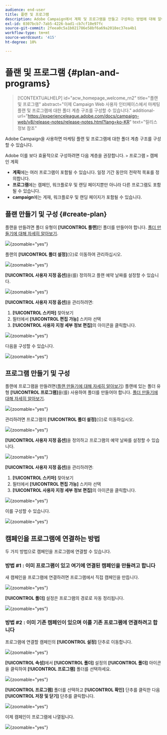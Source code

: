```yaml
---
audience: end-user
title: 플랜 및 프로그램
description: Adobe Campaign에서 계획 및 프로그램을 만들고 구성하는 방법에 대해 알아봅니다
exl-id: 0307bcb7-7ab5-4226-bad1-cb7cf10e97fc
source-git-commit: 2feea0c5a1b021786e58bf6a69a2018ec37ea4b1
workflow-type: tm+mt
source-wordcount: '415'
ht-degree: 10%

---
```


# 플랜 및 프로그램 {#plan-and-programs}

>[!CONTEXTUALHELP]
>id="acw_homepage_welcome_rn2"
>title="플랜 및 프로그램"
>abstract="이제 Campaign Web 사용자 인터페이스에서 마케팅 플랜 및 프로그램에 대한 폴더 계층 구조를 구성할 수 있습니다."
>additional-url="https://experienceleague.adobe.com/docs/campaign-web/v8/release-notes/release-notes.html?lang=ko-KR" text="릴리스 정보 참조"

Adobe Campaign을 사용하면 마케팅 플랜 및 프로그램에 대한 폴더 계층 구조를 구성할 수 있습니다.

Adobe 이를 보다 효율적으로 구성하려면 다음 계층을 권장합니다. `>` 프로그램 `>` 캠페인 계획

* **계획**&#x200B;에는 여러 프로그램이 포함될 수 있습니다. 일정 기간 동안의 전략적 목표를 정의합니다.
* **프로그램**&#x200B;에는 캠페인, 워크플로우 및 랜딩 페이지뿐만 아니라 다른 프로그램도 포함될 수 있습니다.
* **campaign**&#x200B;에는 게재, 워크플로우 및 랜딩 페이지가 포함될 수 있습니다.

## 플랜 만들기 및 구성 {#create-plan}

플랜을 만들려면 폴더 유형이 **[!UICONTROL 플랜]**&#x200B;인 폴더를 만들어야 합니다. [폴더 만들기에 대해 자세히 알아보기](../get-started/work-with-folders.md).

![](assets/plan_create.png){zoomable="yes"}

플랜의 **[!UICONTROL 폴더 설정]**(으)로 이동하여 관리하십시오.

![](assets/plan_settings.png){zoomable="yes"}

**[!UICONTROL 사용자 지정 옵션]**&#x200B;을(를) 정의하고 플랜 예약 날짜를 설정할 수 있습니다.

![](assets/plan_options.png){zoomable="yes"}

**[!UICONTROL 사용자 지정 옵션]**&#x200B;을 관리하려면:

1. **[!UICONTROL 스키마]** 찾아보기
1. 필터에서 **[!UICONTROL 편집 가능]** 스키마 선택
1. **[!UICONTROL 사용자 지정 세부 정보 편집]**&#x200B;의 아이콘을 클릭합니다.

![](assets/plan_edit.png){zoomable="yes"}

다음을 구성할 수 있습니다.

![](assets/plan_customfields.png){zoomable="yes"}

## 프로그램 만들기 및 구성

플랜에 프로그램을 만들려면([플랜 만들기에 대해 자세히 알아보기](#create-plan)) 플랜에 있는 폴더 유형 **[!UICONTROL 프로그램]**&#x200B;을(를) 사용하여 폴더를 만들어야 합니다. [폴더 만들기에 대해 자세히 알아보기](../get-started/work-with-folders.md).

![](assets/program_create.png){zoomable="yes"}

관리하려면 프로그램의 **[!UICONTROL 폴더 설정]**(으)로 이동하십시오.

![](assets/program_settings.png){zoomable="yes"}

**[!UICONTROL 사용자 지정 옵션]**&#x200B;을 정의하고 프로그램의 예약 날짜를 설정할 수 있습니다.

![](assets/program_options.png){zoomable="yes"}

**[!UICONTROL 사용자 지정 옵션]**&#x200B;을 관리하려면:

1. **[!UICONTROL 스키마]** 찾아보기
1. 필터에서 **[!UICONTROL 편집 가능]** 스키마 선택
1. **[!UICONTROL 사용자 지정 세부 정보 편집]**&#x200B;의 아이콘을 클릭합니다.

![](assets/program_edit.png){zoomable="yes"}

이를 구성할 수 있습니다.

![](assets/program_customfields.png){zoomable="yes"}

## 캠페인을 프로그램에 연결하는 방법

두 가지 방법으로 캠페인을 프로그램에 연결할 수 있습니다.

### 방법 #1 : 이미 프로그램이 있고 여기에 연결된 캠페인을 만들려고 합니다

새 캠페인을 프로그램에 연결하려면 프로그램에서 직접 캠페인을 만듭니다.

![](assets/program_campaign_create.png){zoomable="yes"}

**[!UICONTROL 폴더]** 설정은 프로그램의 경로로 자동 정리됩니다.

![](assets/program_campaign_folder.png){zoomable="yes"}

### 방법 #2 : 이미 기존 캠페인이 있으며 이를 기존 프로그램에 연결하려고 합니다

프로그램에 연결할 캠페인의 **[!UICONTROL 설정]** 단추로 이동합니다.

![](assets/campaign_settings.png){zoomable="yes"}

**[!UICONTROL 속성]**&#x200B;에서 **[!UICONTROL 폴더]** 설정의 **[!UICONTROL 폴더]** 아이콘을 클릭하여 **[!UICONTROL 프로그램]** 폴더를 선택하세요.

![](assets/campaign_folder.png){zoomable="yes"}

**[!UICONTROL 프로그램]** 폴더를 선택하고 **[!UICONTROL 확인]** 단추를 클릭한 다음 **[!UICONTROL 저장 및 닫기]** 단추를 클릭합니다.

![](assets/campaign_linked.png){zoomable="yes"}

이제 캠페인이 프로그램에 나열됩니다.

![](assets/campaign_in_program.png){zoomable="yes"}
